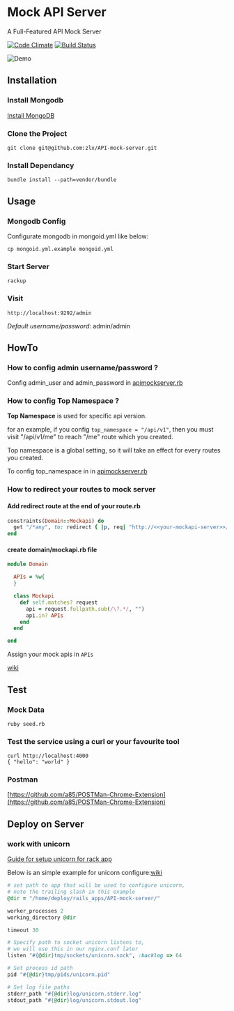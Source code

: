 # Mock API Server

A Full-Featured  API Mock Server  

[![Code Climate](https://codeclimate.com/github/zlx/API-mock-server.png)](https://codeclimate.com/github/zlx/API-mock-server) [![Build Status](https://travis-ci.org/zlx/API-mock-server.png?branch=master)](https://travis-ci.org/zlx/API-mock-server)

![Demo](https://raw.github.com/zlx/API-mock-server/master/public/image/demo.png)

## Installation

### Install Mongodb

   [Install MongoDB](http://docs.mongodb.org/manual/installation/)

### Clone the Project

    git clone git@github.com:zlx/API-mock-server.git

### Install Dependancy

    bundle install --path=vendor/bundle

## Usage

### Mongodb Config

Configurate mongodb in mongoid.yml like below:

    cp mongoid.yml.example mongoid.yml


### Start Server
    
    rackup

### Visit

    http://localhost:9292/admin
    
*Default username/password*: admin/admin

## HowTo

### How to config admin username/password ?


Config admin_user and admin_password in [apimockserver.rb](https://github.com/zlx/API-mock-server/blob/master/initializers/apimockserver.rb)


### How to config Top Namespace ?

**Top Namespace** is used for specific api version.

for an example, if you config `top_namespace = "/api/v1"`, then you must visit "/api/v1/me" to reach "/me" route which you created.

Top namespace is a global setting, so it will take an effect for every routes you created.

To config top_namespace in in [apimockserver.rb](https://github.com/zlx/API-mock-server/blob/master/initializers/apimockserver.rb)

### How to redirect your routes to mock server


#### Add redirect route at the end of your route.rb

```ruby
constraints(Domain::Mockapi) do
  get "/*any", to: redirect { |p, req| "http://<<your-mockapi-server>>/#{req.fullpath}" }
end
```

#### create domain/mockapi.rb file

```ruby
module Domain

  APIs = %w{
  }

  class Mockapi
    def self.matches? request
      api = request.fullpath.sub(/\?.*/, "")
      api.in? APIs
    end
  end

end
```

Assign your mock apis in `APIs`


[wiki](https://github.com/zlx/API-mock-server/wiki/Redirect-your-specific-routes-to-mockapi)


## Test

### Mock Data

    ruby seed.rb

### Test the service using a curl or your favourite tool

    curl http://localhost:4000
    { "hello": "world" }

### Postman

[https://github.com/a85/POSTMan-Chrome-Extension](https://github.com/a85/POSTMan-Chrome-Extension)

## Deploy on Server

### work with unicorn

[Guide for setup unicorn for rack app](http://recipes.sinatrarb.com/p/deployment/nginx_proxied_to_unicorn)


Below is an simple example for unicorn configure:[wiki](https://github.com/zlx/API-mock-server/wiki/Deploy-on-server)

```ruby
# set path to app that will be used to configure unicorn,
# note the trailing slash in this example
@dir = "/home/deploy/rails_apps/API-mock-server/"

worker_processes 2
working_directory @dir

timeout 30

# Specify path to socket unicorn listens to,
# we will use this in our nginx.conf later
listen "#{@dir}tmp/sockets/unicorn.sock", :backlog => 64

# Set process id path
pid "#{@dir}tmp/pids/unicorn.pid"

# Set log file paths
stderr_path "#{@dir}log/unicorn.stderr.log"
stdout_path "#{@dir}log/unicorn.stdout.log"
```
